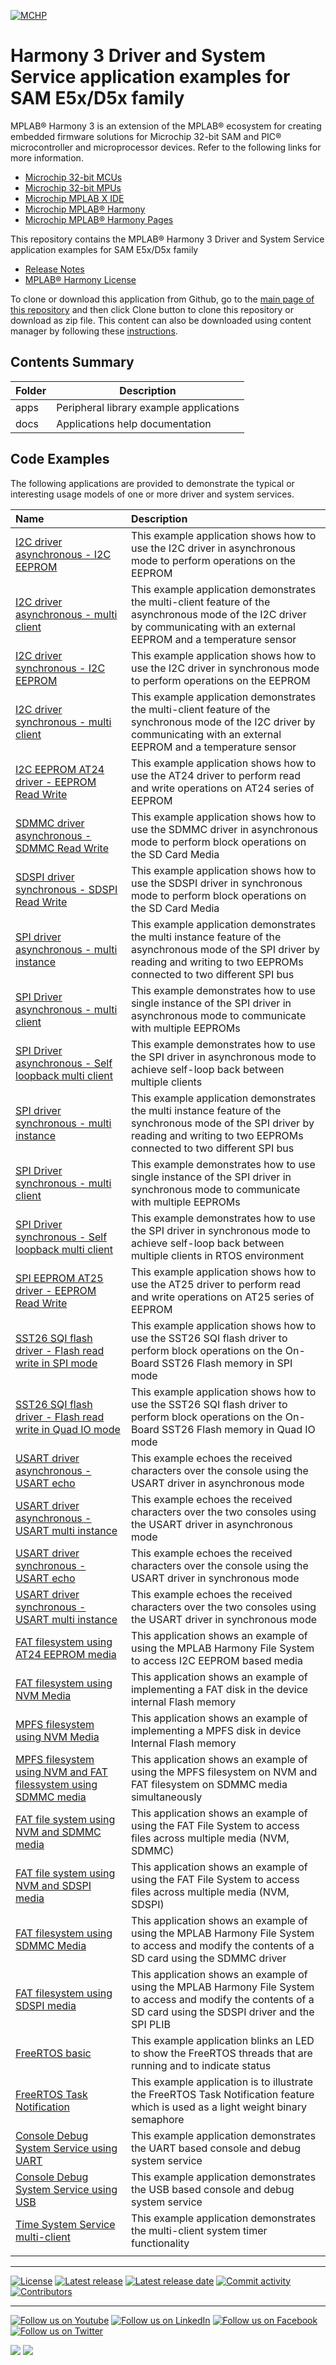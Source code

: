 ﻿[![MCHP](https://www.microchip.com/ResourcePackages/Microchip/assets/dist/images/logo.png)](https://www.microchip.com)

# Harmony 3 Driver and System Service application examples for SAM E5x/D5x family

MPLAB® Harmony 3 is an extension of the MPLAB® ecosystem for creating embedded firmware solutions for Microchip 32-bit SAM and PIC® microcontroller and microprocessor devices.  Refer to the following links for more information.

- [Microchip 32-bit MCUs](https://www.microchip.com/design-centers/32-bit)
- [Microchip 32-bit MPUs](https://www.microchip.com/design-centers/32-bit-mpus)
- [Microchip MPLAB X IDE](https://www.microchip.com/mplab/mplab-x-ide)
- [Microchip MPLAB® Harmony](https://www.microchip.com/mplab/mplab-harmony)
- [Microchip MPLAB® Harmony Pages](https://microchip-mplab-harmony.github.io/)

This repository contains the MPLAB® Harmony 3 Driver and System Service application examples for SAM E5x/D5x family

- [Release Notes](release_notes.md)
- [MPLAB® Harmony License](mplab_harmony_license.md)

To clone or download this application from Github, go to the [main page of this repository](https://github.com/Microchip-MPLAB-Harmony/core_apps_sam_d5x_e5x) and then click Clone button to clone this repository or download as zip file.
This content can also be downloaded using content manager by following these [instructions](https://github.com/Microchip-MPLAB-Harmony/contentmanager/wiki).

## Contents Summary

| Folder     | Description                             |
| ---        | ---                                     |
| apps       | Peripheral library example applications |
| docs       | Applications help documentation         |

## Code Examples

The following applications are provided to demonstrate the typical or interesting usage models of one or more driver and system services.

| Name | Description|
|:---------|:-----------|
| [I2C driver asynchronous - I2C EEPROM](apps/driver/i2c/async/i2c_eeprom/readme.md) | This example application shows how to use the I2C driver in asynchronous mode to perform operations on the EEPROM |
| [I2C driver asynchronous - multi client](apps/driver/i2c/async/i2c_multi_slave/readme.md) | This example application demonstrates the multi-client feature of the asynchronous mode of the I2C driver by communicating with an external EEPROM and a temperature sensor |
| [I2C driver synchronous - I2C EEPROM](apps/driver/i2c/sync/i2c_eeprom/readme.md) | This example application shows how to use the I2C driver in synchronous mode to perform operations on the EEPROM |
| [I2C driver synchronous - multi client](apps/driver/i2c/sync/i2c_multi_slave/readme.md) | This example application demonstrates the multi-client feature of the synchronous mode of the I2C driver by communicating with an external EEPROM and a temperature sensor |
| [I2C EEPROM AT24 driver - EEPROM Read Write](apps/driver/i2c_eeprom/at24/at24_eeprom_read_write/readme.md) | This example application shows how to use the AT24 driver to perform read and write operations on AT24 series of EEPROM |
| [SDMMC driver asynchronous - SDMMC Read Write](apps/driver/sdmmc/async/sdmmc_read_write/readme.md) | This example application shows how to use the SDMMC driver in asynchronous mode to perform block operations on the SD Card Media |
| [SDSPI driver synchronous - SDSPI Read Write](apps/driver/sdspi/sync/sdspi_read_write/readme.md) | This example application shows how to use the SDSPI driver in synchronous mode to perform block operations on the SD Card Media |
| [SPI driver asynchronous - multi instance](apps/driver/spi/async/spi_multi_instance/readme.md) | This example application demonstrates the multi instance feature of the asynchronous mode of the SPI driver by reading and writing to two EEPROMs connected to two different SPI bus |
| [SPI Driver asynchronous - multi client](apps/driver/spi/async/spi_multi_slave/readme.md) | This example demonstrates how to use single instance of the SPI driver in asynchronous mode to communicate with multiple EEPROMs |
| [SPI Driver asynchronous - Self loopback multi client](apps/driver/spi/async/spi_self_loopback_multi_client/readme.md) | This example demonstrates how to use the SPI driver in asynchronous mode to achieve self-loop back between multiple clients |
| [SPI driver synchronous - multi instance](apps/driver/spi/sync/spi_multi_instance/readme.md) | This example application demonstrates the multi instance feature of the synchronous mode of the SPI driver by reading and writing to two EEPROMs connected to two different SPI bus |
| [SPI Driver synchronous - multi client](apps/driver/spi/sync/spi_multi_slave/readme.md) | This example demonstrates how to use single instance of the SPI driver in synchronous mode to communicate with multiple EEPROMs |
| [SPI Driver synchronous - Self loopback multi client](apps/driver/spi/sync/spi_self_loopback_multi_client/readme.md) | This example demonstrates how to use the SPI driver in synchronous mode to achieve self-loop back between multiple clients in RTOS environment |
| [SPI EEPROM AT25 driver - EEPROM Read Write](apps/driver/spi_eeprom/at25/at25_eeprom_read_write/readme.md) | This example application shows how to use the AT25 driver to perform read and write operations on AT25 series of EEPROM |
| [SST26 SQI flash driver - Flash read write in SPI mode](apps/driver/sqi_flash/sst26/sst26_spi_read_write/readme.md) | This example application shows how to use the SST26 SQI flash driver to perform block operations on the On-Board SST26 Flash memory in SPI mode |
| [SST26 SQI flash driver - Flash read write in Quad IO mode](apps/driver/sqi_flash/sst26/sst26_sqi_read_write/readme.md) | This example application shows how to use the SST26 SQI flash driver to perform block operations on the On-Board SST26 Flash memory in Quad IO mode |
| [USART driver asynchronous - USART echo](apps/driver/usart/async/usart_echo/readme.md) | This example echoes the received characters over the console using the USART driver in asynchronous mode |
| [USART driver asynchronous - USART multi instance](apps/driver/usart/async/usart_multi_instance/readme.md) | This example echoes the received characters over the two consoles using the USART driver in asynchronous mode |
| [USART driver synchronous - USART echo](apps/driver/usart/sync/usart_echo/readme.md) | This example echoes the received characters over the console using the USART driver in synchronous mode |
| [USART driver synchronous - USART multi instance](apps/driver/usart/sync/usart_multi_instance/readme.md) | This example echoes the received characters over the two consoles using the USART driver in synchronous mode |
| [FAT filesystem using AT24 EEPROM media](apps/fs/i2c_eeprom_fat/readme.md) | This application shows an example of using the MPLAB Harmony File System to access I2C EEPROM based media |
| [FAT filesystem using NVM Media](apps/fs/nvm_fat/readme.md) | This application shows an example of implementing a FAT disk in the device internal Flash memory |
| [MPFS filesystem using NVM Media](apps/fs/nvm_mpfs/readme.md) | This application shows an example of implementing a MPFS disk in device Internal Flash memory |
| [MPFS filesystem using NVM and FAT filessystem using SDMMC media](apps/fs/nvm_sdmmc_fat_mpfs_multi_disk/readme.md) | This application shows an example of using the MPFS filesystem on NVM and FAT filesystem on SDMMC media simultaneously |
| [FAT file system using NVM and SDMMC media](apps/fs/nvm_sdmmc_fat_multi_disk/readme.md) | This application shows an example of using the FAT File System to access files across multiple media (NVM, SDMMC) |
| [FAT file system using NVM and SDSPI media](apps/fs/nvm_sdspi_fat_multi_disk/readme.md) | This application shows an example of using the FAT File System to access files across multiple media (NVM, SDSPI) |
| [FAT filesystem using SDMMC Media](apps/fs/sdmmc_fat/readme.md) | This application shows an example of using the MPLAB Harmony File System to access and modify the contents of a SD card using the SDMMC driver |
| [FAT filesystem using SDSPI media](apps/fs/sdspi_fat/readme.md) | This application shows an example of using the MPLAB Harmony File System to access and modify the contents of a SD card using the SDSPI driver and the SPI PLIB |
| [FreeRTOS basic](apps/rtos/freertos/basic_freertos/readme.md) | This example application blinks an LED to show the FreeRTOS threads that are running and to indicate status |
| [FreeRTOS Task Notification](apps/rtos/freertos/task_notification_freertos/readme.md) | This example application is to illustrate the FreeRTOS Task Notification feature which is used as a light weight binary semaphore |
| [Console Debug System Service using UART](apps/system/console_debug/sys_console_debug_uart_read_write/readme.md) | This example application demonstrates the UART based console and debug system service |
| [Console Debug System Service using USB](apps/system/console_debug/sys_console_debug_usb_read_write/readme.md) | This example application demonstrates the USB based console and debug system service |
| [Time System Service multi-client](apps/system/time/sys_time_multiclient/readme.md) | This example application demonstrates the multi-client system timer functionality |
|||

____

[![License](https://img.shields.io/badge/license-Harmony%20license-orange.svg)](https://github.com/Microchip-MPLAB-Harmony/core_apps_sam_d5x_e5x/blob/master/mplab_harmony_license.md)
[![Latest release](https://img.shields.io/github/release/Microchip-MPLAB-Harmony/core_apps_sam_d5x_e5x.svg)](https://github.com/Microchip-MPLAB-Harmony/core_apps_sam_d5x_e5x/releases/latest)
[![Latest release date](https://img.shields.io/github/release-date/Microchip-MPLAB-Harmony/core_apps_sam_d5x_e5x.svg)](https://github.com/Microchip-MPLAB-Harmony/core_apps_sam_d5x_e5x/releases/latest)
[![Commit activity](https://img.shields.io/github/commit-activity/y/Microchip-MPLAB-Harmony/core_apps_sam_d5x_e5x.svg)](https://github.com/Microchip-MPLAB-Harmony/core_apps_sam_d5x_e5x/graphs/commit-activity)
[![Contributors](https://img.shields.io/github/contributors-anon/Microchip-MPLAB-Harmony/core_apps_sam_d5x_e5x.svg)]()

____

[![Follow us on Youtube](https://img.shields.io/badge/Youtube-Follow%20us%20on%20Youtube-red.svg)](https://www.youtube.com/user/MicrochipTechnology)
[![Follow us on LinkedIn](https://img.shields.io/badge/LinkedIn-Follow%20us%20on%20LinkedIn-blue.svg)](https://www.linkedin.com/company/microchip-technology)
[![Follow us on Facebook](https://img.shields.io/badge/Facebook-Follow%20us%20on%20Facebook-blue.svg)](https://www.facebook.com/microchiptechnology/)
[![Follow us on Twitter](https://img.shields.io/twitter/follow/MicrochipTech.svg?style=social)](https://twitter.com/MicrochipTech)

[![](https://img.shields.io/github/stars/Microchip-MPLAB-Harmony/core_apps_sam_d5x_e5x.svg?style=social)]()
[![](https://img.shields.io/github/watchers/Microchip-MPLAB-Harmony/core_apps_sam_d5x_e5x.svg?style=social)]()
